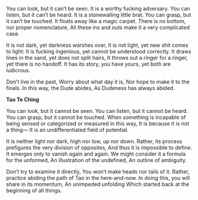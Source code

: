 You can look, but it can’t be seen.
It is a worthy fucking adversary.
You can listen, but it can’t be heard.
It is a stonewalling little brat.
You can grasp, but it can’t be touched.
It floats away like a magic carpet.
There is no bottom, nor proper nomenclature,
All these ins and outs make it a very complicated case.

It is not dark, yet darkness warshes over,
It is not light, yet new shit comes to light:
It is fucking ingenious, yet cannot be understood correctly.
It draws lines in the sand, yet does not split hairs,
It throws out a ringer for a ringer, yet there is no handoff.
It has its story, you have yours, yet both are ludicrous.

Don’t live in the past,
Worry about what day it is,
Nor hope to make it to the finals.
In this way, the Dude abides,
As Dudeness has always abided.

**Tao Te Ching**

You can look, but it cannot be seen.
You can listen, but it cannot be heard.
You can grasp, but it cannot be touched.
When something is incapable of being sensed or categorized or measured in this way,
It is because it is not a thing—
It is an undifferentiated field of potential.

It is neither light nor dark, high nor low, up nor down.
Rather, its process prefigures the very division of opposites,
And thus it is impossible to define.
It emerges only to vanish again and again.
We might consider it a formula for the unformed,
An illustration of the undefined,
An outline of ambiguity.

Don’t try to examine it directly,
You won’t make heads nor tails of it.
Rather, practice abiding the path of Tao in the here-and-now.
In doing this, you will share in its momentum,
An unimpeded unfolding
Which started back at the beginning of all things.